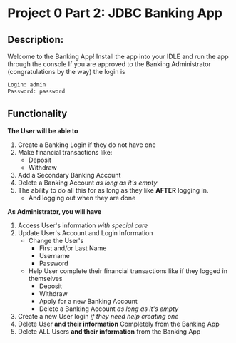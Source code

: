 # Project 0 Part 2: JDBC Banking App

## Description:
Welcome to the Banking App! Install the app into your IDLE and run the app through the console
If you are approved to the Banking Administrator (congratulations by the way) the login is

```bash
Login: admin
Password: password
```

## Functionality

**The User will be able to** 
1. Create a Banking Login if they do not have one
2. Make financial transactions like:
	- Deposit
	- Withdraw
3. Add a Secondary Banking Account 
4. Delete a Banking Account *as long as it's empty*
5. The ability to do all this for as long as they like **AFTER** logging in.
	- And logging out when they are done

**As Administrator, you will have**
1. Access User's information *with special care*
2. Update User's Account and Login Information
	- Change the User's
		- First and/or Last Name
		- Username
		- Password
	- Help User complete their financial transactions like if they logged in themselves
		- Deposit
		- Withdraw
		- Apply for a new Banking Account
		- Delete a Banking Account *as long as it's empty*
3. Create a new User login *if they need help creating one*
4. Delete User **and their information** Completely from the Banking App
5. Delete ALL Users **and their information** from the Banking App

	

